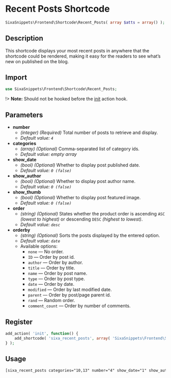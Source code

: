 # Recent Posts Shortcode

```php
SixaSnippets\Frontend\Shortcode\Recent_Posts( array $atts = array() );
```

## Description

This shortcode displays your most recent posts in anywhere that the shortcode could be rendered, making it easy for the readers to see what’s new on published on the blog.

## Import

```php 
use SixaSnippets\Frontend\Shortcode\Recent_Posts;
```

!> **Note:** Should not be hooked before the [init](http://developer.wordpress.org/reference/hooks/init/) action hook.

## Parameters

- **number**
    - *(integer) (Required)* Total number of posts to retrieve and display.
    - *Default value: `4`*
- **categories**
    - *(array) (Optional)* Comma-separated list of category ids.
    - *Default value: empty array*
- **show_date**
    - *(bool) (Optional)* Whether to display post published date.
    - *Default value: `0 (false)`*
- **show_author**
    - *(bool) (Optional)* Whether to display post author name.
    - *Default value: `0 (false)`*
- **show_thumb**
    - *(bool) (Optional)* Whether to display post featured image.
    - *Default value: `0 (false)`*
- **order**
    - *(string) (Optional)* States whether the product order is ascending `ASC` *(lowest to highest)* or descending `DESC` *(highest to lowest)*.
    - *Default value: `desc`*
- **orderby**
    - *(string) (Optional)* Sorts the posts displayed by the entered option.
    - *Default value: `date`*
    - Available options:
        - `none` — No order.
        - `ID` — Order by post id.
        - `author` — Order by author.
        - `title` — Order by title.
        - `name` — Order by post name.
        - `type` — Order by post type.
        - `date` — Order by date.
        - `modified` — Order by last modified date.
        - `parent` — Order by post/page parent id.
        - `rand` — Random order.
        - `comment_count` — Order by number of comments.

## Register

```php
add_action( 'init', function() {
    add_shortcode( 'sixa_recent_posts', array( 'SixaSnippets\Frontend\Shortcode\Recent_Posts', 'run' ) );
} );
```

## Usage

```html
[sixa_recent_posts categories="10,13" number="4" show_date="1" show_author="1" show_thumb="1" order="desc" orderby="date"]
```